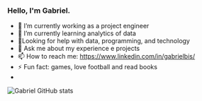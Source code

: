 ### Hello, I'm Gabriel.

- 🔭 I’m currently working as a project engineer
- 🌱 I’m currently learning analytics of data 
- 🤔Looking for help with data, programming, and technology
- 💬 Ask me about my experience e projects
- 📫 How to reach me: https://www.linkedin.com/in/gabrielbis/
- ⚡ Fun fact: games, love football and read books
- 
![Gabriel GitHub stats](https://github-readme-stats.vercel.app/api?username=gabrielbis&show_icons=true&theme=highcontrast)
